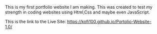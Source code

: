 This is my first portfolio website I am making.
This was created to test my strength in coding websites using Html,Css and maybe even JavaScript.


This is the link to the Live Site:
https://kofi100.github.io/Portolio-Website-1.0/